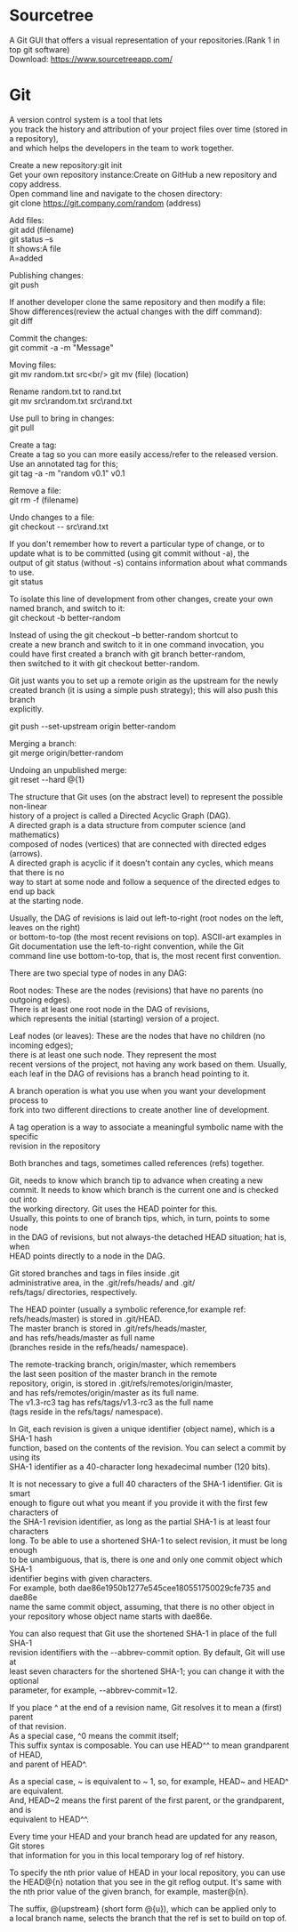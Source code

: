 # Sourcetree

A Git GUI that offers a visual representation of your repositories.(Rank 1 in top git software)<br/>
Download: https://www.sourcetreeapp.com/ <br/>

# Git
A version control system is a tool that lets  <br/>
you track the history and attribution of your project files over time (stored in a repository), <br/>
and which helps the developers in the team to work together.  <br/>

Create a new repository:git init <br/>
Get your own repository instance:Create on GitHub a new repository and copy address. <br/>
Open command line and navigate to the chosen directory: <br/>
git clone https://git.company.com/random (address) <br/>

Add files: <br/>
git add (filename)<br/>
git status –s<br/>
It shows:A  file   <br/>
A=added<br/>

Publishing changes:<br/>
git push<br/>

If another developer clone the same repository and then modify a file:<br/>
Show differences(review the actual changes with the diff command):<br/>
git diff<br/>

Commit the changes:<br/>
git commit -a -m "Message"<br/>

Moving files:<br/>
git mv random.txt src\<br/>
git mv (file) (location)<br/>

Rename random.txt to rand.txt<br/>
git mv src\random.txt src\rand.txt<br/>

Use pull to bring in changes:<br/>
git pull<br/>

Create a tag:<br/>
Create a tag so you can more easily access/refer to the released version.<br/>
Use an annotated tag for this;<br/>
git tag -a -m "random v0.1" v0.1<br/>

Remove a file:<br/>
git rm -f (filename)<br/>

Undo changes to a file:<br/>
git checkout -- src\rand.txt<br/>

If you don't remember how to revert a particular type of change, or to <br/>
update what is to be committed (using git commit without -a), the <br/>
output of git status (without -s) contains information about what commands to use.<br/>
git status<br/>

To isolate this line of development from other changes, create your own named branch, and switch to it: <br/>
git checkout -b better-random  <br/>

Instead of using the git checkout –b better-random shortcut to  <br/>
create a new branch and switch to it in one command invocation, you <br/>
could have first created a branch with git branch better-random, <br/>
then switched to it with git checkout better-random.<br/>

Git just wants you to set up a remote origin as the upstream for the newly <br/>
created branch (it is using a simple push strategy); this will also push this branch <br/>
explicitly.<br/>

git push --set-upstream origin better-random<br/>

Merging a branch:<br/>
git merge origin/better-random<br/>

Undoing an unpublished merge:<br/>
git reset --hard @{1}<br/>

The structure that Git uses (on the abstract level) to represent the possible non-linear  <br/>
history of a project is called a Directed Acyclic Graph (DAG).<br/>
A directed graph is a data structure from computer science (and mathematics) <br/>
composed of nodes (vertices) that are connected with directed edges (arrows). <br/>
A directed graph is acyclic if it doesn't contain any cycles, which means that there is no <br/>
way to start at some node and follow a sequence of the directed edges to end up back <br/>
at the starting node.<br/>

Usually, the DAG of revisions is laid out left-to-right (root nodes on the left, leaves on the right) <br/>
or bottom-to-top (the most recent revisions on top). ASCII-art examples in <br/>
Git documentation use the left-to-right convention, while the Git <br/>
command line use bottom-to-top, that is, the most recent first convention.<br/>

There are two special type of nodes in any DAG:<br/>

Root nodes: These are the nodes (revisions) that have no parents (no outgoing edges).<br/>
There is at least one root node in the DAG of revisions, <br/>
which represents the initial (starting) version of a project.<br/>

Leaf nodes (or leaves): These are the nodes that have no children (no incoming edges);<br/>
there is at least one such node. They represent the most <br/>
recent versions of the project, not having any work based on them. Usually, <br/>
each leaf in the DAG of revisions has a branch head pointing to it.<br/>

A branch operation is what you use when you want your development process to  <br/>
fork into two different directions to create another line of development.<br/>

A tag operation is a way to associate a meaningful symbolic name with the specific <br/>
revision in the repository<br/>

Both branches and tags, sometimes called references (refs) together.<br/>

Git, needs to know which branch tip to advance when creating a new <br/>
commit. It needs to know which branch is the current one and is checked out into <br/>
the working directory. Git uses the HEAD pointer for this.<br/>
Usually, this points to one of branch tips, which, in turn, points to some node <br/>
in the DAG of revisions, but not always-the detached HEAD situation; hat is, when <br/>
HEAD points directly to a node in the DAG.<br/>

Git stored branches and tags in files inside .git <br/>
administrative area, in the .git/refs/heads/ and .git/<br/>
refs/tags/ directories, respectively. <br/>

The HEAD pointer (usually a symbolic reference,for example ref: <br/>
refs/heads/master) is stored in .git/HEAD.<br/>
The master branch is stored in .git/refs/heads/master, <br/>
and has refs/heads/master as full name <br/>
(branches reside in the refs/heads/ namespace).<br/>

The remote-tracking branch, origin/master, which remembers <br/>
the last seen position of the master branch in the remote <br/>
repository, origin, is stored in .git/refs/remotes/origin/master,<br/>
and has refs/remotes/origin/master as its full name. <br/>
The v1.3-rc3 tag has refs/tags/v1.3-rc3 as the full name <br/>
(tags reside in the refs/tags/ namespace).<br/>


In Git, each revision is given a unique identifier (object name), which is a SHA-1 hash  <br/>
function, based on the contents of the revision. You can select a commit by using its <br/>
SHA-1 identifier as a 40-character long hexadecimal number (120 bits).<br/>

It is not necessary to give a full 40 characters of the SHA-1 identifier. Git is smart <br/>
enough to figure out what you meant if you provide it with the first few characters of <br/>
the SHA-1 revision identifier, as long as the partial SHA-1 is at least four characters <br/>
long. To be able to use a shortened SHA-1 to select revision, it must be long enough <br/>
to be unambiguous, that is, there is one and only one commit object which SHA-1 <br/>
identifier begins with given characters.<br/>
For example, both dae86e1950b1277e545cee180551750029cfe735 and dae86e <br/>
name the same commit object, assuming, that there is no other object in <br/>
your repository whose object name starts with dae86e.<br/>

You can also request that Git use the shortened SHA-1 in place of the full SHA-1 <br/>
revision identifiers with the --abbrev-commit option. By default, Git will use at <br/>
least seven characters for the shortened SHA-1; you can change it with the optional <br/>
parameter, for example, --abbrev-commit=12.<br/>

If you place ^ at the end of a revision name, Git resolves it to mean a (first) parent  <br/>
of that revision.<br/>
As a special case, ^0 means the commit itself;<br/>
This suffix syntax is composable. You can use HEAD^^ to mean grandparent of HEAD, <br/>
and parent of HEAD^.<br/>

As a special case, ~ is equivalent to ~ 1, so, for example, HEAD~ and HEAD^ are equivalent. <br/>
And, HEAD~2 means the first parent of the first parent, or the grandparent, and is <br/>
equivalent to HEAD^^.<br/>

Every time your HEAD and your branch head are updated for any reason, Git stores <br/>
that information for you in this local temporary log of ref history.<br/>

To specify the nth prior value of HEAD in your local repository, you can use <br/>
the HEAD@{n} notation that you see in the git reflog output. It's same with <br/>
the nth prior value of the given branch, for example, master@{n}.<br/>

The suffix, @{upstream} (short form <refname>@{u}), which can be applied only to <br/>
a local branch name, selects the branch that the ref is set to build on top of.<br/>

